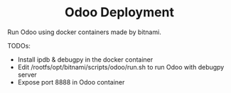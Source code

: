 <div align="center">
	<h1>Odoo Deployment</h1>
</div>

Run Odoo using docker containers made by bitnami.

TODOs:

- Install ipdb & debugpy in the docker container
- Edit /rootfs/opt/bitnami/scripts/odoo/run.sh to run Odoo with debugpy server
- Expose port 8888 in Odoo container

